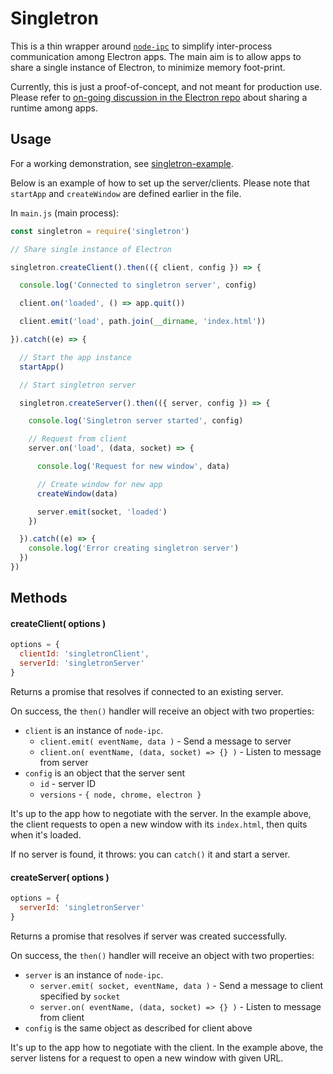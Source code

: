 
# Singletron

This is a thin wrapper around [`node-ipc`](https://github.com/RIAEvangelist/node-ipc) to simplify inter-process communication among Electron apps. The main aim is to allow apps to share a single instance of Electron, to minimize memory foot-print.

Currently, this is just a proof-of-concept, and not meant for production use. Please refer to [on-going discussion in the Electron repo](https://github.com/electron/electron/issues/673) about sharing a runtime among apps.

## Usage

For a working demonstration, see [singletron-example](https://github.com/eliot-akira/singletron-example).

Below is an example of how to set up the server/clients. Please note that `startApp` and `createWindow` are defined earlier in the file.

In `main.js` (main process):

```js
const singletron = require('singletron')

// Share single instance of Electron

singletron.createClient().then(({ client, config }) => {

  console.log('Connected to singletron server', config)

  client.on('loaded', () => app.quit())

  client.emit('load', path.join(__dirname, 'index.html'))

}).catch((e) => {

  // Start the app instance
  startApp()

  // Start singletron server

  singletron.createServer().then(({ server, config }) => {

    console.log('Singletron server started', config)

    // Request from client
    server.on('load', (data, socket) => {

      console.log('Request for new window', data)

      // Create window for new app
      createWindow(data)

      server.emit(socket, 'loaded')
    })

  }).catch((e) => {
    console.log('Error creating singletron server')
  })
})
```

## Methods

#### createClient( options )

```js
options = {
  clientId: 'singletronClient',
  serverId: 'singletronServer'
}
```

Returns a promise that resolves if connected to an existing server.

On success, the `then()` handler will receive an object with two properties:

- `client` is an instance of `node-ipc`.
  - `client.emit( eventName, data )` - Send a message to server
  - `client.on( eventName, (data, socket) => {} )` - Listen to message from server
- `config` is an object that the server sent
  - `id` - server ID
  - `versions` - `{ node, chrome, electron }`

It's up to the app how to negotiate with the server. In the example above, the client requests to open a new window with its `index.html`, then quits when it's loaded.

If no server is found, it throws: you can `catch()` it and start a server.

#### createServer( options )

```js
options = {
  serverId: 'singletronServer'
}
```

Returns a promise that resolves if server was created successfully.

On success, the `then()` handler will receive an object with two properties:

- `server` is an instance of `node-ipc`.
  - `server.emit( socket, eventName, data )` - Send a message to client specified by `socket`
  - `server.on( eventName, (data, socket) => {} )` - Listen to message from client
- `config` is the same object as described for client above

It's up to the app how to negotiate with the client. In the example above, the server listens for a request to open a new window with given URL.
